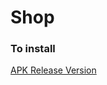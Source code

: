 # Shop

### To install
[APK Release Version](https://github.com/USHIERU/Shop/raw/master/install/app-release.apk)
